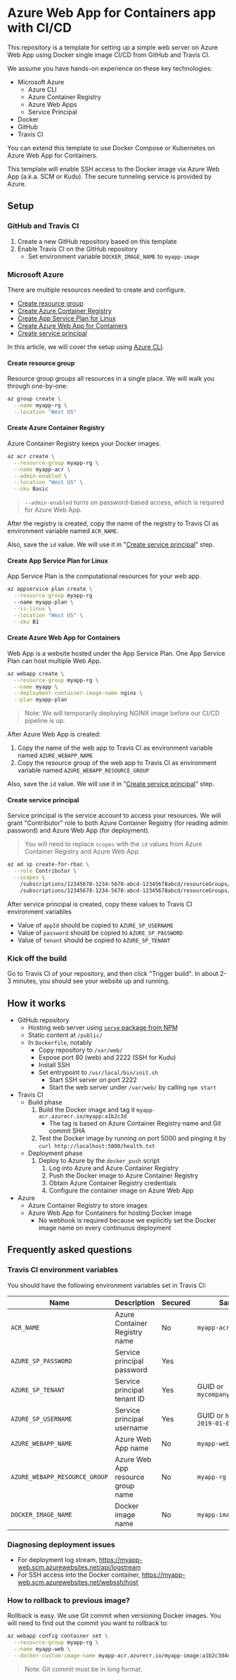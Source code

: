 # Azure Web App for Containers app with CI/CD

This repository is a template for setting up a simple web server on Azure Web App using Docker single image CI/CD from GitHub and Travis CI.

We assume you have hands-on experience on these key technologies:

- Microsoft Azure
   - Azure CLI
   - Azure Container Registry
   - Azure Web Apps
   - Service Principal
- Docker
- GitHub
- Travis CI

You can extend this template to use Docker Compose or Kubernetes on Azure Web App for Containers.

This template will enable SSH access to the Docker image via Azure Web App (a.k.a. SCM or Kudu). The secure tunneling service is provided by Azure.

## Setup

### GitHub and Travis CI

1. Create a new GitHub repository based on this template
1. Enable Travis CI on the GitHub repository
   - Set environment variable `DOCKER_IMAGE_NAME` to `myapp-image`

### Microsoft Azure

There are multiple resources needed to create and configure.

- [Create resource group](#create-resource-group)
- [Create Azure Container Registry](#create-azure-container-registry)
- [Create App Service Plan for Linux](#create-app-service-plan-for-linux)
- [Create Azure Web App for Containers](#create-azure-web-app-for-containers)
- [Create service principal](#create-service-principal)

In this article, we will cover the setup using [Azure CLI](https://docs.microsoft.com/en-us/cli/azure/install-azure-cli?view=azure-cli-latest).

#### Create resource group

Resource group groups all resources in a single place. We will walk you through one-by-one:

```sh
az group create \
  --name myapp-rg \
  --location "West US"
```

#### Create Azure Container Registry

Azure Container Registry keeps your Docker images.

```sh
az acr create \
  --resource-group myapp-rg \
  --name myapp-acr \
  --admin-enabled \
  --location "West US" \
  --sku Basic
```

> `--admin-enabled` turns on password-based access, which is required for Azure Web App.

After the registry is created, copy the name of the registry to Travis CI as environment variable named `ACR_NAME`.

Also, save the `id` value. We will use it in "[Create service principal](#create-service-principal)" step.

#### Create App Service Plan for Linux

App Service Plan is the computational resources for your web app.

```sh
az appservice plan create \
  --resource-group myapp-rg
  --name myapp-plan \
  --is-linux \
  --location "West US" \
  --sku B1
```

#### Create Azure Web App for Containers

Web App is a website hosted under the App Service Plan. One App Service Plan can host multiple Web App.

```sh
az webapp create \
  --resource-group myapp-rg \
  --name myapp \
  --deployment-container-image-name nginx \
  --plan myapp-plan
```

> Note: We will temporarily deploying NGINX image before our CI/CD pipeline is up.

After Azure Web App is created:

1. Copy the name of the web app to Travis CI as environment variable named `AZURE_WEBAPP_NAME`
1. Copy the resource group of the web app to Travis CI as environment variable named `AZURE_WEBAPP_RESOURCE_GROUP`

Also, save the `id` value. We will use it in "[Create service principal](#create-service-principal)" step.

#### Create service principal

Service principal is the service account to access your resources. We will grant "Contributor" role to both Azure Container Registry (for reading admin password) and Azure Web App (for deployment).

> You will need to replace `scopes` with the `id` values from Azure Container Registry and Azure Web App.

```sh
az ad sp create-for-rbac \
  --role Contributor \
  --scopes \
    /subscriptions/12345678-1234-5678-abcd-12345678abcd/resourceGroups/apptemplate-rg/providers/Microsoft.ContainerRegistry/registries/apptemplateacr \
    /subscriptions/12345678-1234-5678-abcd-12345678abcd/resourceGroups/apptemplate-rg/providers/Microsoft.Web/sites/apptemplateapp
```

After service principal is created, copy these values to Travis CI environment variables
   - Value of `appId` should be copied to `AZURE_SP_USERNAME`
   - Value of `password` should be copied to `AZURE_SP_PASSWORD`
   - Value of `tenant` should be copied to `AZURE_SP_TENANT`

### Kick off the build

Go to Travis CI of your repository, and then click "Trigger build". In about 2-3 minutes, you should see your website up and running.

## How it works

- GitHub repository
   - Hosting web server using [`serve` package from NPM](https://www.npmjs.com/package/serve)
   - Static content at `/public/`
   - In `Dockerfile`, notably
      - Copy repository to `/var/web/`
      - Expose port 80 (web) and 2222 (SSH for Kudu)
      - Install SSH
      - Set entrypoint to `/usr/local/bin/init.sh`
         - Start SSH server on port 2222
         - Start the web server under `/var/web/` by calling `npm start`
- Travis CI
   - Build phase
      1. Build the Docker image and tag it `myapp-acr.azurecr.io/myapp:a1b2c3d`
         - The tag is based on Azure Container Registry name and Git commit SHA
      1. Test the Docker image by running on port 5000 and pinging it by `curl http://localhost:5000/health.txt`
   - Deployment phase
      1. Deploy to Azure by the `docker_push` script
         1. Log into Azure and Azure Container Registry
         1. Push the Docker image to Azure Container Registry
         1. Obtain Azure Container Registry credentials
         1. Configure the container image on Azure Web App
- Azure
   - Azure Container Registry to store images
   - Azure Web App for Containers for hosting Docker image
       - No webhook is required because we explicitly set the Docker image name on every continuous deployment

## Frequently asked questions

### Travis CI environment variables

You should have the following environment variables set in Travis CI:

| Name                          | Description                       | Secured | Sample value                                   |
|-------------------------------|-----------------------------------|---------|------------------------------------------------|
| `ACR_NAME`                    | Azure Container Registry name     | No      | `myapp-acr`                                    |
| `AZURE_SP_PASSWORD`           | Service principal password        | Yes     |                                                |
| `AZURE_SP_TENANT`             | Service principal tenant ID       | Yes     | GUID or `mycompany.onmicrosoft.com`            |
| `AZURE_SP_USERNAME`           | Service principal username        | Yes     | GUID or `http://azure-cli-2019-01-01-12-34-56` |
| `AZURE_WEBAPP_NAME`           | Azure Web App name                | No      | `myapp-web`                                    |
| `AZURE_WEBAPP_RESOURCE_GROUP` | Azure Web App resource group name | No      | `myapp-rg`                                     |
| `DOCKER_IMAGE_NAME`           | Docker image name                 | No      | `myapp-image`                                  |

### Diagnosing deployment issues

- For deployment log stream, https://myapp-web.scm.azurewebsites.net/api/logstream
- For SSH access into the Docker container, https://myapp-web.scm.azurewebsites.net/webssh/host

### How to rollback to previous image?

Rollback is easy. We use Git commit when versioning Docker images. You will need to find out the commit you want to rollback to:

```sh
az webapp config container set \
  --resource-group myapp-rg \
  --name myapp-web \
  --docker-custom-image-name myapp-acr.azurecr.io/myapp-image:a1b2c3d4e5f6
```

> Note: Git commit must be in long format.
